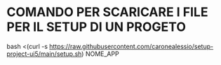 # COMANDO PER SCARICARE I FILE PER IL SETUP DI UN PROGETO

bash <(curl -s https://raw.githubusercontent.com/caronealessio/setup-project-ui5/main/setup.sh) NOME_APP
